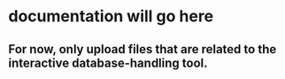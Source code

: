# documentation will go here

## For now, only upload files that are related to the interactive database-handling tool.
